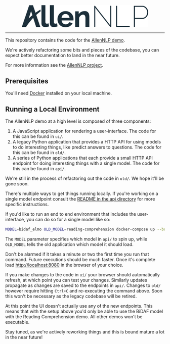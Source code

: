 <div align="center">
    <img src="https://raw.githubusercontent.com/allenai/allennlp/master/docs/img/allennlp-logo-dark.png" width="400"/>
    <hr/>
</div>

This repository contains the code for the [AllenNLP demo](https://demo.allennlp.org).

We're actively refactoring some bits and pieces of the codebase, you can expect
better documentation to land in the near future.

For more information see the [AllenNLP project](https://github.com/allenai/allennlp).

## Prerequisites

You'll need [Docker](https://www.docker.com/) installed on your local machine.

## Running a Local Environment

The AllenNLP demo at a high level is composed of three components:

1. A JavaScript application for rendering a user-interface. The code for this can be found
   in `ui/`.
2. A legacy Python application that provides a HTTP API for using models to do interesting things,
   like predict answers to questions. The code for this can be found in `old/`.
3. A series of Python applications that each provide a small HTTP API endpoint for doing interesting
   things with a single model. The code for this can be found in `api/`.

We're still in the process of refactoring out the code in `old/`. We hope it'll be gone soon.

There's multiple ways to get things running locally. If you're working on a single model endpoint
consult the [README in the api directory](./api/README.md) for more specific instructions.

If you'd like to run an end to end environment that includes the user-interface, you can do so for
a single model like so:

```bash
MODEL=bidaf_elmo OLD_MODEL=reading-comprehension docker-compose up --build
```

The `MODEL` parameter specifies which model in `api/` to spin up, while `OLD_MODEL` tells the old
application which model it should load.

Don't be alarmed if it takes a minute or two the first time you run that command. Future executions
should be much faster. Once it's complete load [http://localhost:8080](http://localhost:8080) in the
browser of your choice.

If you make changes to the code in `ui/` your browser should automatically refresh, at which point you can test your changes. Similarly updates propagate as changes are saved to the endpoints in
`api/`.  Changes to `old/` however require hitting `Ctrl+C` and re-executing the command above.
Soon this won't be necessary as the legacy codebase will be retired.

At this point the UI doesn't actually use any of the new endpoints. This means that with the setup
above you'd only be able to use the BiDAF model with the Reading Comprehension demo. All other
demos won't be executable.

Stay tuned, as we're actively reworking things and this is bound mature a lot in the near future!

